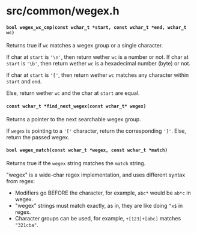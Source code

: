 # src/common/wegex.h

#### `bool wegex_wc_cmp(const wchar_t *start, const wchar_t *end, wchar_t wc)`
Returns true if `wc` matches a wegex group or a single character.

If char at `start` is `'\n'`, then return wether `wc` is a number or not.
If char at `start` is `'\b'`, then return wether `wc` is a hexadecimal number (byte) or not.

If char at `start` is `'['`, then return wether `wc` matches any character within `start` and `end`.

Else, return wether `wc` and the char at `start` are equal.

#### `const wchar_t *find_next_wegex(const wchar_t* wegex)`
Returns a pointer to the next searchable wegex group.

If `wegex` is pointing to a `'['` character, return the corresponding `']'`.
Else, return the passed wegex.

#### `bool wegex_match(const wchar_t *wegex, const wchar_t *match)`
Returns true if the `wegex` string matches the `match` string.

"wegex" is a wide-char regex implementation, and uses different syntax from regex:
* Modifiers go BEFORE the character, for example, `abc*` would be `ab*c` in wegex.
* "wegex" strings must match exactly, as in, they are like doing `^x$` in regex.
* Character groups can be used, for example, `+[123]+[abc]` matches `"321cba"`.

